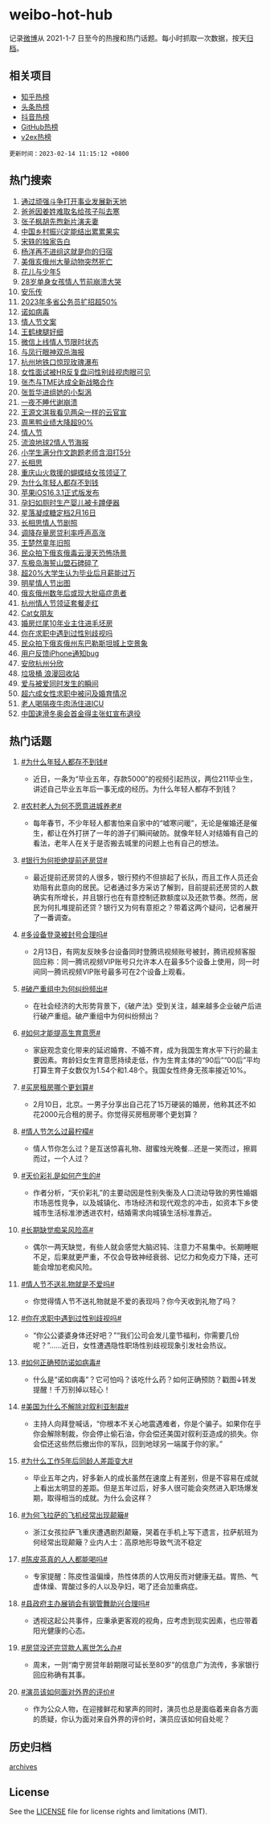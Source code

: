 # weibo-hot-hub

记录[微博](https://www.weibo.com)从 2021-1-7 日至今的热搜和热门话题。每小时抓取一次数据，按天[归档](archives)。

## 相关项目

- [知乎热榜](https://github.com/lonnyzhang423/zhihu-hot-hub)
- [头条热榜](https://github.com/lonnyzhang423/toutiao-hot-hub)
- [抖音热榜](https://github.com/lonnyzhang423/douyin-hot-hub)
- [GitHub热榜](https://github.com/lonnyzhang423/github-hot-hub)
- [v2ex热榜](https://github.com/lonnyzhang423/v2ex-hot-hub)


`更新时间：2023-02-14 11:15:12 +0800`

## 热门搜索

1. [通过顽强斗争打开事业发展新天地](https://m.weibo.cn/search?containerid=100103type%3D1%26t%3D10%26q%3D%23%E9%80%9A%E8%BF%87%E9%A1%BD%E5%BC%BA%E6%96%97%E4%BA%89%E6%89%93%E5%BC%80%E4%BA%8B%E4%B8%9A%E5%8F%91%E5%B1%95%E6%96%B0%E5%A4%A9%E5%9C%B0%23&stream_entry_id=51&isnewpage=1&extparam=seat%3D1%26pos%3D0%26filter_type%3Drealtimehot%26stream_entry_id%3D51%26dgr%3D0%26cate%3D10103%26c_type%3D51%26display_time%3D1676344511%26pre_seqid%3D167634451104301738746&luicode=10000011&lfid=106003type%253D25%2526t%253D3%2526disable_hot%253D1%2526filter_type%253Drealtimehot)
1. [爸爸因姜姓难取名给孩子叫去寒](https://m.weibo.cn/search?containerid=100103type%3D1%26t%3D10%26q%3D%23%E7%88%B8%E7%88%B8%E5%9B%A0%E5%A7%9C%E5%A7%93%E9%9A%BE%E5%8F%96%E5%90%8D%E7%BB%99%E5%AD%A9%E5%AD%90%E5%8F%AB%E5%8E%BB%E5%AF%92%23&stream_entry_id=31&isnewpage=1&extparam=seat%3D1%26dgr%3D0%26realpos%3D1%26band_rank%3D1%26stream_entry_id%3D31%26q%3D%2523%25E7%2588%25B8%25E7%2588%25B8%25E5%259B%25A0%25E5%25A7%259C%25E5%25A7%2593%25E9%259A%25BE%25E5%258F%2596%25E5%2590%258D%25E7%25BB%2599%25E5%25AD%25A9%25E5%25AD%2590%25E5%258F%25AB%25E5%258E%25BB%25E5%25AF%2592%2523%26c_type%3D31%26pos%3D0%26filter_type%3Drealtimehot%26cate%3D5001%26flag%3D1%26lcate%3D5001%26display_time%3D1676344511%26pre_seqid%3D167634451104301738746&luicode=10000011&lfid=106003type%253D25%2526t%253D3%2526disable_hot%253D1%2526filter_type%253Drealtimehot)
1. [张子枫胡先煦新片演夫妻](https://m.weibo.cn/search?containerid=100103type%3D1%26t%3D10%26q%3D%23%E5%BC%A0%E5%AD%90%E6%9E%AB%E8%83%A1%E5%85%88%E7%85%A6%E6%96%B0%E7%89%87%E6%BC%94%E5%A4%AB%E5%A6%BB%23&stream_entry_id=31&isnewpage=1&extparam=seat%3D1%26dgr%3D0%26realpos%3D2%26band_rank%3D2%26stream_entry_id%3D31%26q%3D%2523%25E5%25BC%25A0%25E5%25AD%2590%25E6%259E%25AB%25E8%2583%25A1%25E5%2585%2588%25E7%2585%25A6%25E6%2596%25B0%25E7%2589%2587%25E6%25BC%2594%25E5%25A4%25AB%25E5%25A6%25BB%2523%26c_type%3D31%26pos%3D1%26filter_type%3Drealtimehot%26cate%3D5001%26flag%3D1%26lcate%3D5001%26display_time%3D1676344511%26pre_seqid%3D167634451104301738746&luicode=10000011&lfid=106003type%253D25%2526t%253D3%2526disable_hot%253D1%2526filter_type%253Drealtimehot)
1. [中国乡村振兴定能结出累累果实](https://m.weibo.cn/search?containerid=100103type%3D1%26t%3D10%26q%3D%23%E4%B8%AD%E5%9B%BD%E4%B9%A1%E6%9D%91%E6%8C%AF%E5%85%B4%E5%AE%9A%E8%83%BD%E7%BB%93%E5%87%BA%E7%B4%AF%E7%B4%AF%E6%9E%9C%E5%AE%9E%23&stream_entry_id=31&isnewpage=1&extparam=seat%3D1%26dgr%3D0%26realpos%3D3%26band_rank%3D3%26stream_entry_id%3D31%26q%3D%2523%25E4%25B8%25AD%25E5%259B%25BD%25E4%25B9%25A1%25E6%259D%2591%25E6%258C%25AF%25E5%2585%25B4%25E5%25AE%259A%25E8%2583%25BD%25E7%25BB%2593%25E5%2587%25BA%25E7%25B4%25AF%25E7%25B4%25AF%25E6%259E%259C%25E5%25AE%259E%2523%26c_type%3D31%26pos%3D2%26filter_type%3Drealtimehot%26cate%3D5001%26flag%3D1%26lcate%3D5001%26display_time%3D1676344511%26pre_seqid%3D167634451104301738746&luicode=10000011&lfid=106003type%253D25%2526t%253D3%2526disable_hot%253D1%2526filter_type%253Drealtimehot)
1. [宋轶的独家告白](https://m.weibo.cn/search?containerid=100103type%3D1%26t%3D10%26q%3D%23%E5%AE%8B%E8%BD%B6%E7%9A%84%E7%8B%AC%E5%AE%B6%E5%91%8A%E7%99%BD%23&stream_entry_id=31&isnewpage=1&extparam=seat%3D1%26dgr%3D0%26band_rank%3D4%26stream_entry_id%3D31%26adid%3D180077%26q%3D%2523%25E5%25AE%258B%25E8%25BD%25B6%25E7%259A%2584%25E7%258B%25AC%25E5%25AE%25B6%25E5%2591%258A%25E7%2599%25BD%2523%26c_type%3D31%26pos%3D3%26filter_type%3Drealtimehot%26cate%3D5001%26topic_ad%3D1%26lcate%3D5001%26display_time%3D1676344511%26pre_seqid%3D167634451104301738746&luicode=10000011&lfid=106003type%253D25%2526t%253D3%2526disable_hot%253D1%2526filter_type%253Drealtimehot)
1. [杨洋再不进组这就是你的归宿](https://m.weibo.cn/search?containerid=100103type%3D1%26t%3D10%26q%3D%23%E6%9D%A8%E6%B4%8B%E5%86%8D%E4%B8%8D%E8%BF%9B%E7%BB%84%E8%BF%99%E5%B0%B1%E6%98%AF%E4%BD%A0%E7%9A%84%E5%BD%92%E5%AE%BF%23&stream_entry_id=31&isnewpage=1&extparam=seat%3D1%26dgr%3D0%26realpos%3D4%26band_rank%3D4%26stream_entry_id%3D31%26q%3D%2523%25E6%259D%25A8%25E6%25B4%258B%25E5%2586%258D%25E4%25B8%258D%25E8%25BF%259B%25E7%25BB%2584%25E8%25BF%2599%25E5%25B0%25B1%25E6%2598%25AF%25E4%25BD%25A0%25E7%259A%2584%25E5%25BD%2592%25E5%25AE%25BF%2523%26c_type%3D31%26pos%3D4%26filter_type%3Drealtimehot%26cate%3D5001%26flag%3D1%26lcate%3D5001%26display_time%3D1676344511%26pre_seqid%3D167634451104301738746&luicode=10000011&lfid=106003type%253D25%2526t%253D3%2526disable_hot%253D1%2526filter_type%253Drealtimehot)
1. [美俄亥俄州大量动物突然死亡](https://m.weibo.cn/search?containerid=100103type%3D1%26t%3D10%26q%3D%23%E7%BE%8E%E4%BF%84%E4%BA%A5%E4%BF%84%E5%B7%9E%E5%A4%A7%E9%87%8F%E5%8A%A8%E7%89%A9%E7%AA%81%E7%84%B6%E6%AD%BB%E4%BA%A1%23&stream_entry_id=31&isnewpage=1&extparam=seat%3D1%26dgr%3D0%26realpos%3D5%26band_rank%3D5%26stream_entry_id%3D31%26q%3D%2523%25E7%25BE%258E%25E4%25BF%2584%25E4%25BA%25A5%25E4%25BF%2584%25E5%25B7%259E%25E5%25A4%25A7%25E9%2587%258F%25E5%258A%25A8%25E7%2589%25A9%25E7%25AA%2581%25E7%2584%25B6%25E6%25AD%25BB%25E4%25BA%25A1%2523%26c_type%3D31%26pos%3D5%26filter_type%3Drealtimehot%26cate%3D5001%26flag%3D0%26lcate%3D5001%26display_time%3D1676344511%26pre_seqid%3D167634451104301738746&luicode=10000011&lfid=106003type%253D25%2526t%253D3%2526disable_hot%253D1%2526filter_type%253Drealtimehot)
1. [花儿与少年5](https://m.weibo.cn/search?containerid=100103type%3D1%26t%3D10%26q%3D%E8%8A%B1%E5%84%BF%E4%B8%8E%E5%B0%91%E5%B9%B45&stream_entry_id=31&isnewpage=1&extparam=seat%3D1%26dgr%3D0%26realpos%3D6%26band_rank%3D6%26stream_entry_id%3D31%26q%3D%25E8%258A%25B1%25E5%2584%25BF%25E4%25B8%258E%25E5%25B0%2591%25E5%25B9%25B45%26c_type%3D31%26pos%3D6%26filter_type%3Drealtimehot%26cate%3D5001%26flag%3D1%26lcate%3D5001%26display_time%3D1676344511%26pre_seqid%3D167634451104301738746&luicode=10000011&lfid=106003type%253D25%2526t%253D3%2526disable_hot%253D1%2526filter_type%253Drealtimehot)
1. [28岁单身女孩情人节前崩溃大哭](https://m.weibo.cn/search?containerid=100103type%3D1%26t%3D10%26q%3D%2328%E5%B2%81%E5%8D%95%E8%BA%AB%E5%A5%B3%E5%AD%A9%E6%83%85%E4%BA%BA%E8%8A%82%E5%89%8D%E5%B4%A9%E6%BA%83%E5%A4%A7%E5%93%AD%23&stream_entry_id=31&isnewpage=1&extparam=seat%3D1%26dgr%3D0%26realpos%3D7%26band_rank%3D7%26stream_entry_id%3D31%26q%3D%252328%25E5%25B2%2581%25E5%258D%2595%25E8%25BA%25AB%25E5%25A5%25B3%25E5%25AD%25A9%25E6%2583%2585%25E4%25BA%25BA%25E8%258A%2582%25E5%2589%258D%25E5%25B4%25A9%25E6%25BA%2583%25E5%25A4%25A7%25E5%2593%25AD%2523%26c_type%3D31%26pos%3D7%26filter_type%3Drealtimehot%26cate%3D5001%26flag%3D1%26lcate%3D5001%26display_time%3D1676344511%26pre_seqid%3D167634451104301738746&luicode=10000011&lfid=106003type%253D25%2526t%253D3%2526disable_hot%253D1%2526filter_type%253Drealtimehot)
1. [安乐传](https://m.weibo.cn/search?containerid=100103type%3D1%26t%3D10%26q%3D%E5%AE%89%E4%B9%90%E4%BC%A0&stream_entry_id=31&isnewpage=1&extparam=seat%3D1%26dgr%3D0%26realpos%3D8%26band_rank%3D8%26stream_entry_id%3D31%26q%3D%25E5%25AE%2589%25E4%25B9%2590%25E4%25BC%25A0%26c_type%3D31%26pos%3D8%26filter_type%3Drealtimehot%26cate%3D5001%26flag%3D1%26lcate%3D5001%26display_time%3D1676344511%26pre_seqid%3D167634451104301738746&luicode=10000011&lfid=106003type%253D25%2526t%253D3%2526disable_hot%253D1%2526filter_type%253Drealtimehot)
1. [2023年多省公务员扩招超50%](https://m.weibo.cn/search?containerid=100103type%3D1%26t%3D10%26q%3D%232023%E5%B9%B4%E5%A4%9A%E7%9C%81%E5%85%AC%E5%8A%A1%E5%91%98%E6%89%A9%E6%8B%9B%E8%B6%8550%25%23&stream_entry_id=31&isnewpage=1&extparam=seat%3D1%26dgr%3D0%26realpos%3D9%26band_rank%3D9%26stream_entry_id%3D31%26q%3D%25232023%25E5%25B9%25B4%25E5%25A4%259A%25E7%259C%2581%25E5%2585%25AC%25E5%258A%25A1%25E5%2591%2598%25E6%2589%25A9%25E6%258B%259B%25E8%25B6%258550%2525%2523%26c_type%3D31%26pos%3D9%26filter_type%3Drealtimehot%26cate%3D5001%26flag%3D1%26lcate%3D5001%26display_time%3D1676344511%26pre_seqid%3D167634451104301738746&luicode=10000011&lfid=106003type%253D25%2526t%253D3%2526disable_hot%253D1%2526filter_type%253Drealtimehot)
1. [诺如病毒](https://m.weibo.cn/search?containerid=100103type%3D1%26t%3D10%26q%3D%E8%AF%BA%E5%A6%82%E7%97%85%E6%AF%92&stream_entry_id=31&isnewpage=1&extparam=seat%3D1%26dgr%3D0%26realpos%3D10%26band_rank%3D10%26stream_entry_id%3D31%26q%3D%25E8%25AF%25BA%25E5%25A6%2582%25E7%2597%2585%25E6%25AF%2592%26c_type%3D31%26pos%3D10%26filter_type%3Drealtimehot%26cate%3D5001%26flag%3D0%26lcate%3D5001%26display_time%3D1676344511%26pre_seqid%3D167634451104301738746&luicode=10000011&lfid=106003type%253D25%2526t%253D3%2526disable_hot%253D1%2526filter_type%253Drealtimehot)
1. [情人节文案](https://m.weibo.cn/search?containerid=100103type%3D1%26t%3D10%26q%3D%23%E6%83%85%E4%BA%BA%E8%8A%82%E6%96%87%E6%A1%88%23&stream_entry_id=31&isnewpage=1&extparam=seat%3D1%26dgr%3D0%26realpos%3D11%26band_rank%3D11%26stream_entry_id%3D31%26q%3D%2523%25E6%2583%2585%25E4%25BA%25BA%25E8%258A%2582%25E6%2596%2587%25E6%25A1%2588%2523%26c_type%3D31%26pos%3D11%26filter_type%3Drealtimehot%26cate%3D5001%26flag%3D0%26lcate%3D5001%26display_time%3D1676344511%26pre_seqid%3D167634451104301738746&luicode=10000011&lfid=106003type%253D25%2526t%253D3%2526disable_hot%253D1%2526filter_type%253Drealtimehot)
1. [王鹤棣腿好细](https://m.weibo.cn/search?containerid=100103type%3D1%26t%3D10%26q%3D%23%E7%8E%8B%E9%B9%A4%E6%A3%A3%E8%85%BF%E5%A5%BD%E7%BB%86%23&stream_entry_id=31&isnewpage=1&extparam=seat%3D1%26dgr%3D0%26realpos%3D12%26band_rank%3D12%26stream_entry_id%3D31%26q%3D%2523%25E7%258E%258B%25E9%25B9%25A4%25E6%25A3%25A3%25E8%2585%25BF%25E5%25A5%25BD%25E7%25BB%2586%2523%26c_type%3D31%26pos%3D12%26filter_type%3Drealtimehot%26cate%3D5001%26flag%3D1%26lcate%3D5001%26display_time%3D1676344511%26pre_seqid%3D167634451104301738746&luicode=10000011&lfid=106003type%253D25%2526t%253D3%2526disable_hot%253D1%2526filter_type%253Drealtimehot)
1. [微信上线情人节限时状态](https://m.weibo.cn/search?containerid=100103type%3D1%26t%3D10%26q%3D%23%E5%BE%AE%E4%BF%A1%E4%B8%8A%E7%BA%BF%E6%83%85%E4%BA%BA%E8%8A%82%E9%99%90%E6%97%B6%E7%8A%B6%E6%80%81%23&stream_entry_id=31&isnewpage=1&extparam=seat%3D1%26dgr%3D0%26realpos%3D13%26band_rank%3D13%26stream_entry_id%3D31%26q%3D%2523%25E5%25BE%25AE%25E4%25BF%25A1%25E4%25B8%258A%25E7%25BA%25BF%25E6%2583%2585%25E4%25BA%25BA%25E8%258A%2582%25E9%2599%2590%25E6%2597%25B6%25E7%258A%25B6%25E6%2580%2581%2523%26c_type%3D31%26pos%3D13%26filter_type%3Drealtimehot%26cate%3D5001%26flag%3D1%26lcate%3D5001%26display_time%3D1676344511%26pre_seqid%3D167634451104301738746&luicode=10000011&lfid=106003type%253D25%2526t%253D3%2526disable_hot%253D1%2526filter_type%253Drealtimehot)
1. [与凤行眼神双杀海报](https://m.weibo.cn/search?containerid=100103type%3D1%26t%3D10%26q%3D%23%E4%B8%8E%E5%87%A4%E8%A1%8C%E7%9C%BC%E7%A5%9E%E5%8F%8C%E6%9D%80%E6%B5%B7%E6%8A%A5%23&stream_entry_id=31&isnewpage=1&extparam=seat%3D1%26dgr%3D0%26realpos%3D14%26band_rank%3D14%26stream_entry_id%3D31%26q%3D%2523%25E4%25B8%258E%25E5%2587%25A4%25E8%25A1%258C%25E7%259C%25BC%25E7%25A5%259E%25E5%258F%258C%25E6%259D%2580%25E6%25B5%25B7%25E6%258A%25A5%2523%26c_type%3D31%26pos%3D14%26filter_type%3Drealtimehot%26cate%3D5001%26flag%3D1%26lcate%3D5001%26display_time%3D1676344511%26pre_seqid%3D167634451104301738746&luicode=10000011&lfid=106003type%253D25%2526t%253D3%2526disable_hot%253D1%2526filter_type%253Drealtimehot)
1. [杭州地铁口惊现玫瑰瀑布](https://m.weibo.cn/search?containerid=100103type%3D1%26t%3D10%26q%3D%23%E6%9D%AD%E5%B7%9E%E5%9C%B0%E9%93%81%E5%8F%A3%E6%83%8A%E7%8E%B0%E7%8E%AB%E7%91%B0%E7%80%91%E5%B8%83%23&stream_entry_id=31&isnewpage=1&extparam=seat%3D1%26dgr%3D0%26realpos%3D15%26band_rank%3D15%26stream_entry_id%3D31%26q%3D%2523%25E6%259D%25AD%25E5%25B7%259E%25E5%259C%25B0%25E9%2593%2581%25E5%258F%25A3%25E6%2583%258A%25E7%258E%25B0%25E7%258E%25AB%25E7%2591%25B0%25E7%2580%2591%25E5%25B8%2583%2523%26c_type%3D31%26pos%3D15%26filter_type%3Drealtimehot%26cate%3D5001%26flag%3D1%26lcate%3D5001%26display_time%3D1676344511%26pre_seqid%3D167634451104301738746&luicode=10000011&lfid=106003type%253D25%2526t%253D3%2526disable_hot%253D1%2526filter_type%253Drealtimehot)
1. [女性面试被HR反复盘问性别歧视肉眼可见](https://m.weibo.cn/search?containerid=100103type%3D1%26t%3D10%26q%3D%23%E5%A5%B3%E6%80%A7%E9%9D%A2%E8%AF%95%E8%A2%ABHR%E5%8F%8D%E5%A4%8D%E7%9B%98%E9%97%AE%E6%80%A7%E5%88%AB%E6%AD%A7%E8%A7%86%E8%82%89%E7%9C%BC%E5%8F%AF%E8%A7%81%23&stream_entry_id=31&isnewpage=1&extparam=seat%3D1%26dgr%3D0%26realpos%3D16%26band_rank%3D16%26stream_entry_id%3D31%26q%3D%2523%25E5%25A5%25B3%25E6%2580%25A7%25E9%259D%25A2%25E8%25AF%2595%25E8%25A2%25ABHR%25E5%258F%258D%25E5%25A4%258D%25E7%259B%2598%25E9%2597%25AE%25E6%2580%25A7%25E5%2588%25AB%25E6%25AD%25A7%25E8%25A7%2586%25E8%2582%2589%25E7%259C%25BC%25E5%258F%25AF%25E8%25A7%2581%2523%26c_type%3D31%26pos%3D16%26filter_type%3Drealtimehot%26cate%3D5001%26flag%3D0%26lcate%3D5001%26display_time%3D1676344511%26pre_seqid%3D167634451104301738746&luicode=10000011&lfid=106003type%253D25%2526t%253D3%2526disable_hot%253D1%2526filter_type%253Drealtimehot)
1. [张杰与TME达成全新战略合作](https://m.weibo.cn/search?containerid=100103type%3D1%26t%3D10%26q%3D%E5%BC%A0%E6%9D%B0%E4%B8%8ETME%E8%BE%BE%E6%88%90%E5%85%A8%E6%96%B0%E6%88%98%E7%95%A5%E5%90%88%E4%BD%9C&stream_entry_id=31&isnewpage=1&extparam=seat%3D1%26dgr%3D0%26realpos%3D17%26band_rank%3D17%26stream_entry_id%3D31%26q%3D%25E5%25BC%25A0%25E6%259D%25B0%25E4%25B8%258ETME%25E8%25BE%25BE%25E6%2588%2590%25E5%2585%25A8%25E6%2596%25B0%25E6%2588%2598%25E7%2595%25A5%25E5%2590%2588%25E4%25BD%259C%26c_type%3D31%26pos%3D17%26filter_type%3Drealtimehot%26cate%3D5001%26flag%3D1%26lcate%3D5001%26display_time%3D1676344511%26pre_seqid%3D167634451104301738746&luicode=10000011&lfid=106003type%253D25%2526t%253D3%2526disable_hot%253D1%2526filter_type%253Drealtimehot)
1. [张哲华进组她的小梨涡](https://m.weibo.cn/search?containerid=100103type%3D1%26t%3D10%26q%3D%23%E5%BC%A0%E5%93%B2%E5%8D%8E%E8%BF%9B%E7%BB%84%E5%A5%B9%E7%9A%84%E5%B0%8F%E6%A2%A8%E6%B6%A1%23&stream_entry_id=31&isnewpage=1&extparam=seat%3D1%26dgr%3D0%26realpos%3D18%26band_rank%3D18%26stream_entry_id%3D31%26q%3D%2523%25E5%25BC%25A0%25E5%2593%25B2%25E5%258D%258E%25E8%25BF%259B%25E7%25BB%2584%25E5%25A5%25B9%25E7%259A%2584%25E5%25B0%258F%25E6%25A2%25A8%25E6%25B6%25A1%2523%26c_type%3D31%26pos%3D18%26filter_type%3Drealtimehot%26cate%3D5001%26flag%3D1%26lcate%3D5001%26display_time%3D1676344511%26pre_seqid%3D167634451104301738746&luicode=10000011&lfid=106003type%253D25%2526t%253D3%2526disable_hot%253D1%2526filter_type%253Drealtimehot)
1. [一夜不睡代谢崩溃](https://m.weibo.cn/search?containerid=100103type%3D1%26t%3D10%26q%3D%23%E4%B8%80%E5%A4%9C%E4%B8%8D%E7%9D%A1%E4%BB%A3%E8%B0%A2%E5%B4%A9%E6%BA%83%23&stream_entry_id=31&isnewpage=1&extparam=seat%3D1%26dgr%3D0%26realpos%3D19%26band_rank%3D19%26stream_entry_id%3D31%26q%3D%2523%25E4%25B8%2580%25E5%25A4%259C%25E4%25B8%258D%25E7%259D%25A1%25E4%25BB%25A3%25E8%25B0%25A2%25E5%25B4%25A9%25E6%25BA%2583%2523%26c_type%3D31%26pos%3D19%26filter_type%3Drealtimehot%26cate%3D5001%26flag%3D1%26lcate%3D5001%26display_time%3D1676344511%26pre_seqid%3D167634451104301738746&luicode=10000011&lfid=106003type%253D25%2526t%253D3%2526disable_hot%253D1%2526filter_type%253Drealtimehot)
1. [王源文淇我看见两朵一样的云官宣](https://m.weibo.cn/search?containerid=100103type%3D1%26t%3D10%26q%3D%23%E7%8E%8B%E6%BA%90%E6%96%87%E6%B7%87%E6%88%91%E7%9C%8B%E8%A7%81%E4%B8%A4%E6%9C%B5%E4%B8%80%E6%A0%B7%E7%9A%84%E4%BA%91%E5%AE%98%E5%AE%A3%23&stream_entry_id=31&isnewpage=1&extparam=seat%3D1%26dgr%3D0%26realpos%3D20%26band_rank%3D20%26stream_entry_id%3D31%26q%3D%2523%25E7%258E%258B%25E6%25BA%2590%25E6%2596%2587%25E6%25B7%2587%25E6%2588%2591%25E7%259C%258B%25E8%25A7%2581%25E4%25B8%25A4%25E6%259C%25B5%25E4%25B8%2580%25E6%25A0%25B7%25E7%259A%2584%25E4%25BA%2591%25E5%25AE%2598%25E5%25AE%25A3%2523%26c_type%3D31%26pos%3D20%26filter_type%3Drealtimehot%26cate%3D5001%26flag%3D1%26lcate%3D5001%26display_time%3D1676344511%26pre_seqid%3D167634451104301738746&luicode=10000011&lfid=106003type%253D25%2526t%253D3%2526disable_hot%253D1%2526filter_type%253Drealtimehot)
1. [周黑鸭业绩大降超90%](https://m.weibo.cn/search?containerid=100103type%3D1%26t%3D10%26q%3D%23%E5%91%A8%E9%BB%91%E9%B8%AD%E4%B8%9A%E7%BB%A9%E5%A4%A7%E9%99%8D%E8%B6%8590%25%23&stream_entry_id=31&isnewpage=1&extparam=seat%3D1%26dgr%3D0%26realpos%3D21%26band_rank%3D21%26stream_entry_id%3D31%26q%3D%2523%25E5%2591%25A8%25E9%25BB%2591%25E9%25B8%25AD%25E4%25B8%259A%25E7%25BB%25A9%25E5%25A4%25A7%25E9%2599%258D%25E8%25B6%258590%2525%2523%26c_type%3D31%26pos%3D21%26filter_type%3Drealtimehot%26cate%3D5001%26flag%3D1%26lcate%3D5001%26display_time%3D1676344511%26pre_seqid%3D167634451104301738746&luicode=10000011&lfid=106003type%253D25%2526t%253D3%2526disable_hot%253D1%2526filter_type%253Drealtimehot)
1. [情人节](https://m.weibo.cn/search?containerid=100103type%3D1%26t%3D10%26q%3D%23%E6%83%85%E4%BA%BA%E8%8A%82%23&stream_entry_id=31&isnewpage=1&extparam=seat%3D1%26dgr%3D0%26realpos%3D22%26band_rank%3D22%26stream_entry_id%3D31%26q%3D%2523%25E6%2583%2585%25E4%25BA%25BA%25E8%258A%2582%2523%26c_type%3D31%26pos%3D22%26filter_type%3Drealtimehot%26cate%3D5001%26flag%3D0%26lcate%3D5001%26display_time%3D1676344511%26pre_seqid%3D167634451104301738746&luicode=10000011&lfid=106003type%253D25%2526t%253D3%2526disable_hot%253D1%2526filter_type%253Drealtimehot)
1. [流浪地球2情人节海报](https://m.weibo.cn/search?containerid=100103type%3D1%26t%3D10%26q%3D%23%E6%B5%81%E6%B5%AA%E5%9C%B0%E7%90%832%E6%83%85%E4%BA%BA%E8%8A%82%E6%B5%B7%E6%8A%A5%23&stream_entry_id=31&isnewpage=1&extparam=seat%3D1%26dgr%3D0%26realpos%3D23%26band_rank%3D23%26stream_entry_id%3D31%26q%3D%2523%25E6%25B5%2581%25E6%25B5%25AA%25E5%259C%25B0%25E7%2590%25832%25E6%2583%2585%25E4%25BA%25BA%25E8%258A%2582%25E6%25B5%25B7%25E6%258A%25A5%2523%26c_type%3D31%26pos%3D23%26filter_type%3Drealtimehot%26cate%3D5001%26flag%3D1%26lcate%3D5001%26display_time%3D1676344511%26pre_seqid%3D167634451104301738746&luicode=10000011&lfid=106003type%253D25%2526t%253D3%2526disable_hot%253D1%2526filter_type%253Drealtimehot)
1. [小学生满分作文跑题老师含泪打5分](https://m.weibo.cn/search?containerid=100103type%3D1%26t%3D10%26q%3D%23%E5%B0%8F%E5%AD%A6%E7%94%9F%E6%BB%A1%E5%88%86%E4%BD%9C%E6%96%87%E8%B7%91%E9%A2%98%E8%80%81%E5%B8%88%E5%90%AB%E6%B3%AA%E6%89%935%E5%88%86%23&stream_entry_id=31&isnewpage=1&extparam=seat%3D1%26dgr%3D0%26realpos%3D24%26band_rank%3D24%26stream_entry_id%3D31%26q%3D%2523%25E5%25B0%258F%25E5%25AD%25A6%25E7%2594%259F%25E6%25BB%25A1%25E5%2588%2586%25E4%25BD%259C%25E6%2596%2587%25E8%25B7%2591%25E9%25A2%2598%25E8%2580%2581%25E5%25B8%2588%25E5%2590%25AB%25E6%25B3%25AA%25E6%2589%25935%25E5%2588%2586%2523%26c_type%3D31%26pos%3D24%26filter_type%3Drealtimehot%26cate%3D5001%26flag%3D0%26lcate%3D5001%26display_time%3D1676344511%26pre_seqid%3D167634451104301738746&luicode=10000011&lfid=106003type%253D25%2526t%253D3%2526disable_hot%253D1%2526filter_type%253Drealtimehot)
1. [长相思](https://m.weibo.cn/search?containerid=100103type%3D1%26t%3D10%26q%3D%E9%95%BF%E7%9B%B8%E6%80%9D&stream_entry_id=31&isnewpage=1&extparam=seat%3D1%26dgr%3D0%26realpos%3D25%26band_rank%3D25%26stream_entry_id%3D31%26q%3D%25E9%2595%25BF%25E7%259B%25B8%25E6%2580%259D%26c_type%3D31%26pos%3D25%26filter_type%3Drealtimehot%26cate%3D5001%26flag%3D1%26lcate%3D5001%26display_time%3D1676344511%26pre_seqid%3D167634451104301738746&luicode=10000011&lfid=106003type%253D25%2526t%253D3%2526disable_hot%253D1%2526filter_type%253Drealtimehot)
1. [重庆山火救援的蝴蝶结女孩领证了](https://m.weibo.cn/search?containerid=100103type%3D1%26t%3D10%26q%3D%23%E9%87%8D%E5%BA%86%E5%B1%B1%E7%81%AB%E6%95%91%E6%8F%B4%E7%9A%84%E8%9D%B4%E8%9D%B6%E7%BB%93%E5%A5%B3%E5%AD%A9%E9%A2%86%E8%AF%81%E4%BA%86%23&stream_entry_id=31&isnewpage=1&extparam=seat%3D1%26dgr%3D0%26realpos%3D26%26band_rank%3D26%26stream_entry_id%3D31%26q%3D%2523%25E9%2587%258D%25E5%25BA%2586%25E5%25B1%25B1%25E7%2581%25AB%25E6%2595%2591%25E6%258F%25B4%25E7%259A%2584%25E8%259D%25B4%25E8%259D%25B6%25E7%25BB%2593%25E5%25A5%25B3%25E5%25AD%25A9%25E9%25A2%2586%25E8%25AF%2581%25E4%25BA%2586%2523%26c_type%3D31%26pos%3D26%26filter_type%3Drealtimehot%26cate%3D5001%26flag%3D1%26lcate%3D5001%26display_time%3D1676344511%26pre_seqid%3D167634451104301738746&luicode=10000011&lfid=106003type%253D25%2526t%253D3%2526disable_hot%253D1%2526filter_type%253Drealtimehot)
1. [为什么年轻人都存不到钱](https://m.weibo.cn/search?containerid=100103type%3D1%26t%3D10%26q%3D%23%E4%B8%BA%E4%BB%80%E4%B9%88%E5%B9%B4%E8%BD%BB%E4%BA%BA%E9%83%BD%E5%AD%98%E4%B8%8D%E5%88%B0%E9%92%B1%23&stream_entry_id=31&isnewpage=1&extparam=seat%3D1%26dgr%3D0%26realpos%3D27%26band_rank%3D27%26stream_entry_id%3D31%26q%3D%2523%25E4%25B8%25BA%25E4%25BB%2580%25E4%25B9%2588%25E5%25B9%25B4%25E8%25BD%25BB%25E4%25BA%25BA%25E9%2583%25BD%25E5%25AD%2598%25E4%25B8%258D%25E5%2588%25B0%25E9%2592%25B1%2523%26c_type%3D31%26pos%3D27%26filter_type%3Drealtimehot%26cate%3D5001%26flag%3D0%26lcate%3D5001%26display_time%3D1676344511%26pre_seqid%3D167634451104301738746&luicode=10000011&lfid=106003type%253D25%2526t%253D3%2526disable_hot%253D1%2526filter_type%253Drealtimehot)
1. [苹果iOS16.3.1正式版发布](https://m.weibo.cn/search?containerid=100103type%3D1%26t%3D10%26q%3D%23%E8%8B%B9%E6%9E%9CiOS16.3.1%E6%AD%A3%E5%BC%8F%E7%89%88%E5%8F%91%E5%B8%83%23&stream_entry_id=31&isnewpage=1&extparam=seat%3D1%26dgr%3D0%26realpos%3D28%26band_rank%3D28%26stream_entry_id%3D31%26q%3D%2523%25E8%258B%25B9%25E6%259E%259CiOS16.3.1%25E6%25AD%25A3%25E5%25BC%258F%25E7%2589%2588%25E5%258F%2591%25E5%25B8%2583%2523%26c_type%3D31%26pos%3D28%26filter_type%3Drealtimehot%26cate%3D5001%26flag%3D0%26lcate%3D5001%26display_time%3D1676344511%26pre_seqid%3D167634451104301738746&luicode=10000011&lfid=106003type%253D25%2526t%253D3%2526disable_hot%253D1%2526filter_type%253Drealtimehot)
1. [孕妇如厕时生产婴儿被卡蹲便器](https://m.weibo.cn/search?containerid=100103type%3D1%26t%3D10%26q%3D%23%E5%AD%95%E5%A6%87%E5%A6%82%E5%8E%95%E6%97%B6%E7%94%9F%E4%BA%A7%E5%A9%B4%E5%84%BF%E8%A2%AB%E5%8D%A1%E8%B9%B2%E4%BE%BF%E5%99%A8%23&stream_entry_id=31&isnewpage=1&extparam=seat%3D1%26dgr%3D0%26realpos%3D29%26band_rank%3D29%26stream_entry_id%3D31%26q%3D%2523%25E5%25AD%2595%25E5%25A6%2587%25E5%25A6%2582%25E5%258E%2595%25E6%2597%25B6%25E7%2594%259F%25E4%25BA%25A7%25E5%25A9%25B4%25E5%2584%25BF%25E8%25A2%25AB%25E5%258D%25A1%25E8%25B9%25B2%25E4%25BE%25BF%25E5%2599%25A8%2523%26c_type%3D31%26pos%3D29%26filter_type%3Drealtimehot%26cate%3D5001%26flag%3D0%26lcate%3D5001%26display_time%3D1676344511%26pre_seqid%3D167634451104301738746&luicode=10000011&lfid=106003type%253D25%2526t%253D3%2526disable_hot%253D1%2526filter_type%253Drealtimehot)
1. [星落凝成糖定档2月16日](https://m.weibo.cn/search?containerid=100103type%3D1%26t%3D10%26q%3D%23%E6%98%9F%E8%90%BD%E5%87%9D%E6%88%90%E7%B3%96%E5%AE%9A%E6%A1%A32%E6%9C%8816%E6%97%A5%23&stream_entry_id=31&isnewpage=1&extparam=seat%3D1%26dgr%3D0%26realpos%3D30%26band_rank%3D30%26stream_entry_id%3D31%26q%3D%2523%25E6%2598%259F%25E8%2590%25BD%25E5%2587%259D%25E6%2588%2590%25E7%25B3%2596%25E5%25AE%259A%25E6%25A1%25A32%25E6%259C%258816%25E6%2597%25A5%2523%26c_type%3D31%26pos%3D30%26filter_type%3Drealtimehot%26cate%3D5001%26flag%3D1%26lcate%3D5001%26display_time%3D1676344511%26pre_seqid%3D167634451104301738746&luicode=10000011&lfid=106003type%253D25%2526t%253D3%2526disable_hot%253D1%2526filter_type%253Drealtimehot)
1. [长相思情人节剧照](https://m.weibo.cn/search?containerid=100103type%3D1%26t%3D10%26q%3D%23%E9%95%BF%E7%9B%B8%E6%80%9D%E6%83%85%E4%BA%BA%E8%8A%82%E5%89%A7%E7%85%A7%23&stream_entry_id=31&isnewpage=1&extparam=seat%3D1%26dgr%3D0%26realpos%3D31%26band_rank%3D31%26stream_entry_id%3D31%26q%3D%2523%25E9%2595%25BF%25E7%259B%25B8%25E6%2580%259D%25E6%2583%2585%25E4%25BA%25BA%25E8%258A%2582%25E5%2589%25A7%25E7%2585%25A7%2523%26c_type%3D31%26pos%3D31%26filter_type%3Drealtimehot%26cate%3D5001%26flag%3D1%26lcate%3D5001%26display_time%3D1676344511%26pre_seqid%3D167634451104301738746&luicode=10000011&lfid=106003type%253D25%2526t%253D3%2526disable_hot%253D1%2526filter_type%253Drealtimehot)
1. [调降存量房贷利率呼声高涨](https://m.weibo.cn/search?containerid=100103type%3D1%26t%3D10%26q%3D%23%E8%B0%83%E9%99%8D%E5%AD%98%E9%87%8F%E6%88%BF%E8%B4%B7%E5%88%A9%E7%8E%87%E5%91%BC%E5%A3%B0%E9%AB%98%E6%B6%A8%23&stream_entry_id=31&isnewpage=1&extparam=seat%3D1%26dgr%3D0%26realpos%3D32%26band_rank%3D32%26stream_entry_id%3D31%26q%3D%2523%25E8%25B0%2583%25E9%2599%258D%25E5%25AD%2598%25E9%2587%258F%25E6%2588%25BF%25E8%25B4%25B7%25E5%2588%25A9%25E7%258E%2587%25E5%2591%25BC%25E5%25A3%25B0%25E9%25AB%2598%25E6%25B6%25A8%2523%26c_type%3D31%26pos%3D32%26filter_type%3Drealtimehot%26cate%3D5001%26flag%3D0%26lcate%3D5001%26display_time%3D1676344511%26pre_seqid%3D167634451104301738746&luicode=10000011&lfid=106003type%253D25%2526t%253D3%2526disable_hot%253D1%2526filter_type%253Drealtimehot)
1. [王楚然童年旧照](https://m.weibo.cn/search?containerid=100103type%3D1%26t%3D10%26q%3D%23%E7%8E%8B%E6%A5%9A%E7%84%B6%E7%AB%A5%E5%B9%B4%E6%97%A7%E7%85%A7%23&stream_entry_id=31&isnewpage=1&extparam=seat%3D1%26dgr%3D0%26realpos%3D33%26band_rank%3D33%26stream_entry_id%3D31%26q%3D%2523%25E7%258E%258B%25E6%25A5%259A%25E7%2584%25B6%25E7%25AB%25A5%25E5%25B9%25B4%25E6%2597%25A7%25E7%2585%25A7%2523%26c_type%3D31%26pos%3D33%26filter_type%3Drealtimehot%26cate%3D5001%26flag%3D1%26lcate%3D5001%26display_time%3D1676344511%26pre_seqid%3D167634451104301738746&luicode=10000011&lfid=106003type%253D25%2526t%253D3%2526disable_hot%253D1%2526filter_type%253Drealtimehot)
1. [民众拍下俄亥俄毒云漫天恐怖场景](https://m.weibo.cn/search?containerid=100103type%3D1%26t%3D10%26q%3D%23%E6%B0%91%E4%BC%97%E6%8B%8D%E4%B8%8B%E4%BF%84%E4%BA%A5%E4%BF%84%E6%AF%92%E4%BA%91%E6%BC%AB%E5%A4%A9%E6%81%90%E6%80%96%E5%9C%BA%E6%99%AF%23&stream_entry_id=31&isnewpage=1&extparam=seat%3D1%26dgr%3D0%26realpos%3D34%26band_rank%3D34%26stream_entry_id%3D31%26q%3D%2523%25E6%25B0%2591%25E4%25BC%2597%25E6%258B%258D%25E4%25B8%258B%25E4%25BF%2584%25E4%25BA%25A5%25E4%25BF%2584%25E6%25AF%2592%25E4%25BA%2591%25E6%25BC%25AB%25E5%25A4%25A9%25E6%2581%2590%25E6%2580%2596%25E5%259C%25BA%25E6%2599%25AF%2523%26c_type%3D31%26pos%3D34%26filter_type%3Drealtimehot%26cate%3D5001%26flag%3D0%26lcate%3D5001%26display_time%3D1676344511%26pre_seqid%3D167634451104301738746&luicode=10000011&lfid=106003type%253D25%2526t%253D3%2526disable_hot%253D1%2526filter_type%253Drealtimehot)
1. [东极岛海誓山盟石碑碎了](https://m.weibo.cn/search?containerid=100103type%3D1%26t%3D10%26q%3D%23%E4%B8%9C%E6%9E%81%E5%B2%9B%E6%B5%B7%E8%AA%93%E5%B1%B1%E7%9B%9F%E7%9F%B3%E7%A2%91%E7%A2%8E%E4%BA%86%23&stream_entry_id=31&isnewpage=1&extparam=seat%3D1%26dgr%3D0%26realpos%3D35%26band_rank%3D35%26stream_entry_id%3D31%26q%3D%2523%25E4%25B8%259C%25E6%259E%2581%25E5%25B2%259B%25E6%25B5%25B7%25E8%25AA%2593%25E5%25B1%25B1%25E7%259B%259F%25E7%259F%25B3%25E7%25A2%2591%25E7%25A2%258E%25E4%25BA%2586%2523%26c_type%3D31%26pos%3D35%26filter_type%3Drealtimehot%26cate%3D5001%26flag%3D0%26lcate%3D5001%26display_time%3D1676344511%26pre_seqid%3D167634451104301738746&luicode=10000011&lfid=106003type%253D25%2526t%253D3%2526disable_hot%253D1%2526filter_type%253Drealtimehot)
1. [超20%大学生认为毕业后月薪能过万](https://m.weibo.cn/search?containerid=100103type%3D1%26t%3D10%26q%3D%23%E8%B6%8520%25%E5%A4%A7%E5%AD%A6%E7%94%9F%E8%AE%A4%E4%B8%BA%E6%AF%95%E4%B8%9A%E5%90%8E%E6%9C%88%E8%96%AA%E8%83%BD%E8%BF%87%E4%B8%87%23&stream_entry_id=31&isnewpage=1&extparam=seat%3D1%26dgr%3D0%26realpos%3D36%26band_rank%3D36%26stream_entry_id%3D31%26q%3D%2523%25E8%25B6%258520%2525%25E5%25A4%25A7%25E5%25AD%25A6%25E7%2594%259F%25E8%25AE%25A4%25E4%25B8%25BA%25E6%25AF%2595%25E4%25B8%259A%25E5%2590%258E%25E6%259C%2588%25E8%2596%25AA%25E8%2583%25BD%25E8%25BF%2587%25E4%25B8%2587%2523%26c_type%3D31%26pos%3D36%26filter_type%3Drealtimehot%26cate%3D5001%26flag%3D0%26lcate%3D5001%26display_time%3D1676344511%26pre_seqid%3D167634451104301738746&luicode=10000011&lfid=106003type%253D25%2526t%253D3%2526disable_hot%253D1%2526filter_type%253Drealtimehot)
1. [明星情人节出图](https://m.weibo.cn/search?containerid=100103type%3D1%26t%3D10%26q%3D%23%E6%98%8E%E6%98%9F%E6%83%85%E4%BA%BA%E8%8A%82%E5%87%BA%E5%9B%BE%23&stream_entry_id=31&isnewpage=1&extparam=seat%3D1%26dgr%3D0%26realpos%3D37%26band_rank%3D37%26stream_entry_id%3D31%26q%3D%2523%25E6%2598%258E%25E6%2598%259F%25E6%2583%2585%25E4%25BA%25BA%25E8%258A%2582%25E5%2587%25BA%25E5%259B%25BE%2523%26c_type%3D31%26pos%3D37%26filter_type%3Drealtimehot%26cate%3D5001%26flag%3D1%26lcate%3D5001%26display_time%3D1676344511%26pre_seqid%3D167634451104301738746&luicode=10000011&lfid=106003type%253D25%2526t%253D3%2526disable_hot%253D1%2526filter_type%253Drealtimehot)
1. [俄亥俄州数年后或现大批癌症患者](https://m.weibo.cn/search?containerid=100103type%3D1%26t%3D10%26q%3D%23%E4%BF%84%E4%BA%A5%E4%BF%84%E5%B7%9E%E6%95%B0%E5%B9%B4%E5%90%8E%E6%88%96%E7%8E%B0%E5%A4%A7%E6%89%B9%E7%99%8C%E7%97%87%E6%82%A3%E8%80%85%23&stream_entry_id=31&isnewpage=1&extparam=seat%3D1%26dgr%3D0%26realpos%3D38%26band_rank%3D38%26stream_entry_id%3D31%26q%3D%2523%25E4%25BF%2584%25E4%25BA%25A5%25E4%25BF%2584%25E5%25B7%259E%25E6%2595%25B0%25E5%25B9%25B4%25E5%2590%258E%25E6%2588%2596%25E7%258E%25B0%25E5%25A4%25A7%25E6%2589%25B9%25E7%2599%258C%25E7%2597%2587%25E6%2582%25A3%25E8%2580%2585%2523%26c_type%3D31%26pos%3D38%26filter_type%3Drealtimehot%26cate%3D5001%26flag%3D1%26lcate%3D5001%26display_time%3D1676344511%26pre_seqid%3D167634451104301738746&luicode=10000011&lfid=106003type%253D25%2526t%253D3%2526disable_hot%253D1%2526filter_type%253Drealtimehot)
1. [杭州情人节领证套餐走红](https://m.weibo.cn/search?containerid=100103type%3D1%26t%3D10%26q%3D%23%E6%9D%AD%E5%B7%9E%E6%83%85%E4%BA%BA%E8%8A%82%E9%A2%86%E8%AF%81%E5%A5%97%E9%A4%90%E8%B5%B0%E7%BA%A2%23&stream_entry_id=31&isnewpage=1&extparam=seat%3D1%26dgr%3D0%26realpos%3D39%26band_rank%3D39%26stream_entry_id%3D31%26q%3D%2523%25E6%259D%25AD%25E5%25B7%259E%25E6%2583%2585%25E4%25BA%25BA%25E8%258A%2582%25E9%25A2%2586%25E8%25AF%2581%25E5%25A5%2597%25E9%25A4%2590%25E8%25B5%25B0%25E7%25BA%25A2%2523%26c_type%3D31%26pos%3D39%26filter_type%3Drealtimehot%26cate%3D5001%26flag%3D0%26lcate%3D5001%26display_time%3D1676344511%26pre_seqid%3D167634451104301738746&luicode=10000011&lfid=106003type%253D25%2526t%253D3%2526disable_hot%253D1%2526filter_type%253Drealtimehot)
1. [Cat女朋友](https://m.weibo.cn/search?containerid=100103type%3D1%26t%3D10%26q%3DCat%E5%A5%B3%E6%9C%8B%E5%8F%8B&stream_entry_id=31&isnewpage=1&extparam=seat%3D1%26dgr%3D0%26realpos%3D40%26band_rank%3D40%26stream_entry_id%3D31%26q%3DCat%25E5%25A5%25B3%25E6%259C%258B%25E5%258F%258B%26c_type%3D31%26pos%3D40%26filter_type%3Drealtimehot%26cate%3D5001%26flag%3D0%26lcate%3D5001%26display_time%3D1676344511%26pre_seqid%3D167634451104301738746&luicode=10000011&lfid=106003type%253D25%2526t%253D3%2526disable_hot%253D1%2526filter_type%253Drealtimehot)
1. [婚房烂尾10年业主住进毛坯房](https://m.weibo.cn/search?containerid=100103type%3D1%26t%3D10%26q%3D%23%E5%A9%9A%E6%88%BF%E7%83%82%E5%B0%BE10%E5%B9%B4%E4%B8%9A%E4%B8%BB%E4%BD%8F%E8%BF%9B%E6%AF%9B%E5%9D%AF%E6%88%BF%23&stream_entry_id=31&isnewpage=1&extparam=seat%3D1%26dgr%3D0%26realpos%3D41%26band_rank%3D41%26stream_entry_id%3D31%26q%3D%2523%25E5%25A9%259A%25E6%2588%25BF%25E7%2583%2582%25E5%25B0%25BE10%25E5%25B9%25B4%25E4%25B8%259A%25E4%25B8%25BB%25E4%25BD%258F%25E8%25BF%259B%25E6%25AF%259B%25E5%259D%25AF%25E6%2588%25BF%2523%26c_type%3D31%26pos%3D41%26filter_type%3Drealtimehot%26cate%3D5001%26flag%3D0%26lcate%3D5001%26display_time%3D1676344511%26pre_seqid%3D167634451104301738746&luicode=10000011&lfid=106003type%253D25%2526t%253D3%2526disable_hot%253D1%2526filter_type%253Drealtimehot)
1. [你在求职中遇到过性别歧视吗](https://m.weibo.cn/search?containerid=100103type%3D1%26t%3D10%26q%3D%23%E4%BD%A0%E5%9C%A8%E6%B1%82%E8%81%8C%E4%B8%AD%E9%81%87%E5%88%B0%E8%BF%87%E6%80%A7%E5%88%AB%E6%AD%A7%E8%A7%86%E5%90%97%23&stream_entry_id=31&isnewpage=1&extparam=seat%3D1%26dgr%3D0%26realpos%3D42%26band_rank%3D42%26stream_entry_id%3D31%26q%3D%2523%25E4%25BD%25A0%25E5%259C%25A8%25E6%25B1%2582%25E8%2581%258C%25E4%25B8%25AD%25E9%2581%2587%25E5%2588%25B0%25E8%25BF%2587%25E6%2580%25A7%25E5%2588%25AB%25E6%25AD%25A7%25E8%25A7%2586%25E5%2590%2597%2523%26c_type%3D31%26pos%3D42%26filter_type%3Drealtimehot%26cate%3D5001%26flag%3D1%26lcate%3D5001%26display_time%3D1676344511%26pre_seqid%3D167634451104301738746&luicode=10000011&lfid=106003type%253D25%2526t%253D3%2526disable_hot%253D1%2526filter_type%253Drealtimehot)
1. [民众拍下俄亥俄州东巴勒斯坦城上空景象](https://m.weibo.cn/search?containerid=100103type%3D1%26t%3D10%26q%3D%23%E6%B0%91%E4%BC%97%E6%8B%8D%E4%B8%8B%E4%BF%84%E4%BA%A5%E4%BF%84%E5%B7%9E%E4%B8%9C%E5%B7%B4%E5%8B%92%E6%96%AF%E5%9D%A6%E5%9F%8E%E4%B8%8A%E7%A9%BA%E6%99%AF%E8%B1%A1%23&stream_entry_id=31&isnewpage=1&extparam=seat%3D1%26dgr%3D0%26realpos%3D43%26band_rank%3D43%26stream_entry_id%3D31%26q%3D%2523%25E6%25B0%2591%25E4%25BC%2597%25E6%258B%258D%25E4%25B8%258B%25E4%25BF%2584%25E4%25BA%25A5%25E4%25BF%2584%25E5%25B7%259E%25E4%25B8%259C%25E5%25B7%25B4%25E5%258B%2592%25E6%2596%25AF%25E5%259D%25A6%25E5%259F%258E%25E4%25B8%258A%25E7%25A9%25BA%25E6%2599%25AF%25E8%25B1%25A1%2523%26c_type%3D31%26pos%3D43%26filter_type%3Drealtimehot%26cate%3D5001%26flag%3D0%26lcate%3D5001%26display_time%3D1676344511%26pre_seqid%3D167634451104301738746&luicode=10000011&lfid=106003type%253D25%2526t%253D3%2526disable_hot%253D1%2526filter_type%253Drealtimehot)
1. [用户反馈iPhone通知bug](https://m.weibo.cn/search?containerid=100103type%3D1%26t%3D10%26q%3D%23%E7%94%A8%E6%88%B7%E5%8F%8D%E9%A6%88iPhone%E9%80%9A%E7%9F%A5bug%23&stream_entry_id=31&isnewpage=1&extparam=seat%3D1%26dgr%3D0%26realpos%3D44%26band_rank%3D44%26stream_entry_id%3D31%26q%3D%2523%25E7%2594%25A8%25E6%2588%25B7%25E5%258F%258D%25E9%25A6%2588iPhone%25E9%2580%259A%25E7%259F%25A5bug%2523%26c_type%3D31%26pos%3D44%26filter_type%3Drealtimehot%26cate%3D5001%26flag%3D1%26lcate%3D5001%26display_time%3D1676344511%26pre_seqid%3D167634451104301738746&luicode=10000011&lfid=106003type%253D25%2526t%253D3%2526disable_hot%253D1%2526filter_type%253Drealtimehot)
1. [安欣杭州分欣](https://m.weibo.cn/search?containerid=100103type%3D1%26t%3D10%26q%3D%23%E5%AE%89%E6%AC%A3%E6%9D%AD%E5%B7%9E%E5%88%86%E6%AC%A3%23&stream_entry_id=31&isnewpage=1&extparam=seat%3D1%26dgr%3D0%26realpos%3D45%26band_rank%3D45%26stream_entry_id%3D31%26q%3D%2523%25E5%25AE%2589%25E6%25AC%25A3%25E6%259D%25AD%25E5%25B7%259E%25E5%2588%2586%25E6%25AC%25A3%2523%26c_type%3D31%26pos%3D45%26filter_type%3Drealtimehot%26cate%3D5001%26flag%3D0%26lcate%3D5001%26display_time%3D1676344511%26pre_seqid%3D167634451104301738746&luicode=10000011&lfid=106003type%253D25%2526t%253D3%2526disable_hot%253D1%2526filter_type%253Drealtimehot)
1. [垃圾桶 浪漫回收站](https://m.weibo.cn/search?containerid=100103type%3D1%26t%3D10%26q%3D%E5%9E%83%E5%9C%BE%E6%A1%B6+%E6%B5%AA%E6%BC%AB%E5%9B%9E%E6%94%B6%E7%AB%99&stream_entry_id=31&isnewpage=1&extparam=seat%3D1%26dgr%3D0%26realpos%3D46%26band_rank%3D46%26stream_entry_id%3D31%26q%3D%25E5%259E%2583%25E5%259C%25BE%25E6%25A1%25B6%2520%25E6%25B5%25AA%25E6%25BC%25AB%25E5%259B%259E%25E6%2594%25B6%25E7%25AB%2599%26c_type%3D31%26pos%3D46%26filter_type%3Drealtimehot%26cate%3D5001%26flag%3D1%26lcate%3D5001%26display_time%3D1676344511%26pre_seqid%3D167634451104301738746&luicode=10000011&lfid=106003type%253D25%2526t%253D3%2526disable_hot%253D1%2526filter_type%253Drealtimehot)
1. [爱与被爱同时发生的瞬间](https://m.weibo.cn/search?containerid=100103type%3D1%26t%3D10%26q%3D%23%E7%88%B1%E4%B8%8E%E8%A2%AB%E7%88%B1%E5%90%8C%E6%97%B6%E5%8F%91%E7%94%9F%E7%9A%84%E7%9E%AC%E9%97%B4%23&stream_entry_id=31&isnewpage=1&extparam=seat%3D1%26dgr%3D0%26realpos%3D47%26band_rank%3D47%26stream_entry_id%3D31%26q%3D%2523%25E7%2588%25B1%25E4%25B8%258E%25E8%25A2%25AB%25E7%2588%25B1%25E5%2590%258C%25E6%2597%25B6%25E5%258F%2591%25E7%2594%259F%25E7%259A%2584%25E7%259E%25AC%25E9%2597%25B4%2523%26c_type%3D31%26pos%3D47%26filter_type%3Drealtimehot%26cate%3D5001%26flag%3D0%26lcate%3D5001%26display_time%3D1676344511%26pre_seqid%3D167634451104301738746&luicode=10000011&lfid=106003type%253D25%2526t%253D3%2526disable_hot%253D1%2526filter_type%253Drealtimehot)
1. [超六成女性求职中被问及婚育情况](https://m.weibo.cn/search?containerid=100103type%3D1%26t%3D10%26q%3D%23%E8%B6%85%E5%85%AD%E6%88%90%E5%A5%B3%E6%80%A7%E6%B1%82%E8%81%8C%E4%B8%AD%E8%A2%AB%E9%97%AE%E5%8F%8A%E5%A9%9A%E8%82%B2%E6%83%85%E5%86%B5%23&stream_entry_id=31&isnewpage=1&extparam=seat%3D1%26dgr%3D0%26realpos%3D48%26band_rank%3D48%26stream_entry_id%3D31%26q%3D%2523%25E8%25B6%2585%25E5%2585%25AD%25E6%2588%2590%25E5%25A5%25B3%25E6%2580%25A7%25E6%25B1%2582%25E8%2581%258C%25E4%25B8%25AD%25E8%25A2%25AB%25E9%2597%25AE%25E5%258F%258A%25E5%25A9%259A%25E8%2582%25B2%25E6%2583%2585%25E5%2586%25B5%2523%26c_type%3D31%26pos%3D48%26filter_type%3Drealtimehot%26cate%3D5001%26flag%3D1%26lcate%3D5001%26display_time%3D1676344511%26pre_seqid%3D167634451104301738746&luicode=10000011&lfid=106003type%253D25%2526t%253D3%2526disable_hot%253D1%2526filter_type%253Drealtimehot)
1. [老人喝隔夜牛肉汤住进ICU](https://m.weibo.cn/search?containerid=100103type%3D1%26t%3D10%26q%3D%23%E8%80%81%E4%BA%BA%E5%96%9D%E9%9A%94%E5%A4%9C%E7%89%9B%E8%82%89%E6%B1%A4%E4%BD%8F%E8%BF%9BICU%23&stream_entry_id=31&isnewpage=1&extparam=seat%3D1%26dgr%3D0%26realpos%3D49%26band_rank%3D49%26stream_entry_id%3D31%26q%3D%2523%25E8%2580%2581%25E4%25BA%25BA%25E5%2596%259D%25E9%259A%2594%25E5%25A4%259C%25E7%2589%259B%25E8%2582%2589%25E6%25B1%25A4%25E4%25BD%258F%25E8%25BF%259BICU%2523%26c_type%3D31%26pos%3D49%26filter_type%3Drealtimehot%26cate%3D5001%26flag%3D0%26lcate%3D5001%26display_time%3D1676344511%26pre_seqid%3D167634451104301738746&luicode=10000011&lfid=106003type%253D25%2526t%253D3%2526disable_hot%253D1%2526filter_type%253Drealtimehot)
1. [中国速滑冬奥会首金得主张虹宣布退役](https://m.weibo.cn/search?containerid=100103type%3D1%26t%3D10%26q%3D%23%E4%B8%AD%E5%9B%BD%E9%80%9F%E6%BB%91%E5%86%AC%E5%A5%A5%E4%BC%9A%E9%A6%96%E9%87%91%E5%BE%97%E4%B8%BB%E5%BC%A0%E8%99%B9%E5%AE%A3%E5%B8%83%E9%80%80%E5%BD%B9%23&stream_entry_id=31&isnewpage=1&extparam=seat%3D1%26dgr%3D0%26realpos%3D50%26band_rank%3D50%26stream_entry_id%3D31%26q%3D%2523%25E4%25B8%25AD%25E5%259B%25BD%25E9%2580%259F%25E6%25BB%2591%25E5%2586%25AC%25E5%25A5%25A5%25E4%25BC%259A%25E9%25A6%2596%25E9%2587%2591%25E5%25BE%2597%25E4%25B8%25BB%25E5%25BC%25A0%25E8%2599%25B9%25E5%25AE%25A3%25E5%25B8%2583%25E9%2580%2580%25E5%25BD%25B9%2523%26c_type%3D31%26pos%3D50%26filter_type%3Drealtimehot%26cate%3D5001%26flag%3D1%26lcate%3D5001%26display_time%3D1676344511%26pre_seqid%3D167634451104301738746&luicode=10000011&lfid=106003type%253D25%2526t%253D3%2526disable_hot%253D1%2526filter_type%253Drealtimehot)

## 热门话题

1. [#为什么年轻人都存不到钱#](https://m.weibo.cn/search?containerid=231522type%3D1%26t%3D10%26q%3D%23%E4%B8%BA%E4%BB%80%E4%B9%88%E5%B9%B4%E8%BD%BB%E4%BA%BA%E9%83%BD%E5%AD%98%E4%B8%8D%E5%88%B0%E9%92%B1%23&stream_entry_id=128&isnewpage=1&extparam=seat%3D1%26pos%3D1-0-0%26c_type%3D128%26dgr%3D0%26cate%3D5004%26lcate%3D5004%26unitid%3D1676335620327%26display_time%3D1676344512%26pre_seqid%3D1676344512195031894213&luicode=10000011&lfid=231648_-_4)
    - 近日，一条为“毕业五年，存款5000”的视频引起热议，两位211毕业生，讲述自己毕业五年后一事无成的经历。为什么年轻人都存不到钱？

1. [#农村老人为何不愿意进城养老#](https://m.weibo.cn/search?containerid=231522type%3D1%26t%3D10%26q%3D%23%E5%86%9C%E6%9D%91%E8%80%81%E4%BA%BA%E4%B8%BA%E4%BD%95%E4%B8%8D%E6%84%BF%E6%84%8F%E8%BF%9B%E5%9F%8E%E5%85%BB%E8%80%81%23&stream_entry_id=128&isnewpage=1&extparam=seat%3D1%26pos%3D1-0-1%26c_type%3D128%26dgr%3D0%26cate%3D5004%26lcate%3D5004%26unitid%3D1676215601488%26display_time%3D1676344512%26pre_seqid%3D1676344512195031894213&luicode=10000011&lfid=231648_-_4)
    - 每年春节，不少年轻人都害怕来自家中的“嘘寒问暖”，无论是催婚还是催生，都让在外打拼了一年的游子们瞬间破防。就像年轻人对结婚有自己的看法，老年人在关于是否搬去城里的问题上也有自己的想法。

1. [#银行为何拒绝提前还房贷#](https://m.weibo.cn/search?containerid=231522type%3D1%26t%3D10%26q%3D%23%E9%93%B6%E8%A1%8C%E4%B8%BA%E4%BD%95%E6%8B%92%E7%BB%9D%E6%8F%90%E5%89%8D%E8%BF%98%E6%88%BF%E8%B4%B7%23&stream_entry_id=128&isnewpage=1&extparam=seat%3D1%26pos%3D1-0-2%26c_type%3D128%26dgr%3D0%26cate%3D5004%26lcate%3D5004%26unitid%3D1676254883817%26display_time%3D1676344512%26pre_seqid%3D1676344512195031894213&luicode=10000011&lfid=231648_-_4)
    - 最近提前还房贷的人很多，银行预约不但排起了长队，而且工作人员还会劝阻有此意向的居民。记者通过多方采访了解到，目前提前还房贷的人数确实有所增长，并且银行也在有意控制还款额度以及还款节奏。然而，居民为何扎堆提前还贷？银行又为何有意拒之？带着这两个疑问，记者展开了一番调查。

1. [#多设备登录被封号合理吗#](https://m.weibo.cn/search?containerid=231522type%3D1%26t%3D10%26q%3D%23%E5%A4%9A%E8%AE%BE%E5%A4%87%E7%99%BB%E5%BD%95%E8%A2%AB%E5%B0%81%E5%8F%B7%E5%90%88%E7%90%86%E5%90%97%23&stream_entry_id=128&isnewpage=1&extparam=seat%3D1%26pos%3D1-0-3%26c_type%3D128%26dgr%3D0%26cate%3D5004%26lcate%3D5004%26unitid%3D1676260286498%26display_time%3D1676344512%26pre_seqid%3D1676344512195031894213&luicode=10000011&lfid=231648_-_4)
    - 2月13日，有网友反映多台设备同时登腾讯视频账号被封，腾讯视频客服回应称：同一腾讯视频VIP账号只允许本人在最多5个设备上使用，同一时间同一腾讯视频VIP账号最多可在2个设备上观看。

1. [#破产重组中为何纠纷频出#](https://m.weibo.cn/search?containerid=231522type%3D1%26t%3D10%26q%3D%23%E7%A0%B4%E4%BA%A7%E9%87%8D%E7%BB%84%E4%B8%AD%E4%B8%BA%E4%BD%95%E7%BA%A0%E7%BA%B7%E9%A2%91%E5%87%BA%23&stream_entry_id=128&isnewpage=1&extparam=seat%3D1%26pos%3D1-0-4%26c_type%3D128%26dgr%3D0%26cate%3D5004%26lcate%3D5004%26unitid%3D1676277427836%26display_time%3D1676344512%26pre_seqid%3D1676344512195031894213&luicode=10000011&lfid=231648_-_4)
    - 在社会经济的大形势背景下，《破产法》受到关注，越来越多企业破产后进行破产重组。破产重组中为何纠纷频出？

1. [#如何才能提高生育意愿#](https://m.weibo.cn/search?containerid=231522type%3D1%26t%3D10%26q%3D%23%E5%A6%82%E4%BD%95%E6%89%8D%E8%83%BD%E6%8F%90%E9%AB%98%E7%94%9F%E8%82%B2%E6%84%8F%E6%84%BF%23&stream_entry_id=128&isnewpage=1&extparam=seat%3D1%26pos%3D1-0-5%26c_type%3D128%26dgr%3D0%26cate%3D5004%26lcate%3D5004%26unitid%3D1676279531948%26display_time%3D1676344512%26pre_seqid%3D1676344512195031894213&luicode=10000011&lfid=231648_-_4)
    - 家庭观念变化带来的延迟婚育、不婚不育，成为我国生育水平下行的最主要因素。育龄妇女生育意愿持续走低，作为生育主体的“90后”“00后”平均打算生育子女数仅为1.54个和1.48个。我国女性终身无孩率接近10%。

1. [#买房租房哪个更划算#](https://m.weibo.cn/search?containerid=231522type%3D1%26t%3D10%26q%3D%23%E4%B9%B0%E6%88%BF%E7%A7%9F%E6%88%BF%E5%93%AA%E4%B8%AA%E6%9B%B4%E5%88%92%E7%AE%97%23&stream_entry_id=128&isnewpage=1&extparam=seat%3D1%26pos%3D1-0-6%26c_type%3D128%26dgr%3D0%26cate%3D5004%26lcate%3D5004%26unitid%3D1676175090205%26display_time%3D1676344512%26pre_seqid%3D1676344512195031894213&luicode=10000011&lfid=231648_-_4)
    - 2月10日，北京。一男子分享出自己花了15万硬装的婚房，他称其还不如花2000元合租的房子。你觉得买房租房哪个更划算？

1. [#情人节怎么过最柠檬#](https://m.weibo.cn/search?containerid=231522type%3D1%26t%3D10%26q%3D%23%E6%83%85%E4%BA%BA%E8%8A%82%E6%80%8E%E4%B9%88%E8%BF%87%E6%9C%80%E6%9F%A0%E6%AA%AC%23&stream_entry_id=128&isnewpage=1&extparam=seat%3D1%26pos%3D1-0-7%26c_type%3D128%26dgr%3D0%26cate%3D5004%26lcate%3D5004%26unitid%3D1676336513034%26display_time%3D1676344512%26pre_seqid%3D1676344512195031894213&luicode=10000011&lfid=231648_-_4)
    - 情人节你怎么过？是互送惊喜礼物、甜蜜烛光晚餐...还是一笑而过，擦肩而过，一个人过？

1. [#天价彩礼是如何产生的#](https://m.weibo.cn/search?containerid=231522type%3D1%26t%3D10%26q%3D%23%E5%A4%A9%E4%BB%B7%E5%BD%A9%E7%A4%BC%E6%98%AF%E5%A6%82%E4%BD%95%E4%BA%A7%E7%94%9F%E7%9A%84%23&stream_entry_id=128&isnewpage=1&extparam=seat%3D1%26pos%3D1-0-8%26c_type%3D128%26dgr%3D0%26cate%3D5004%26lcate%3D5004%26unitid%3D1676338324221%26display_time%3D1676344512%26pre_seqid%3D1676344512195031894213&luicode=10000011&lfid=231648_-_4)
    - 作者分析，“天价彩礼”的主要动因是性别失衡及人口流动导致的男性婚姻市场恶性竞争，以及城镇化、市场经济和现代观念的冲击，如资本下乡使城市生活标准渗透进农村，结婚需求向城镇生活标准靠近。

1. [#长期缺觉痴呆风险高#](https://m.weibo.cn/search?containerid=231522type%3D1%26t%3D10%26q%3D%23%E9%95%BF%E6%9C%9F%E7%BC%BA%E8%A7%89%E7%97%B4%E5%91%86%E9%A3%8E%E9%99%A9%E9%AB%98%23&stream_entry_id=128&isnewpage=1&extparam=seat%3D1%26pos%3D1-0-9%26c_type%3D128%26dgr%3D0%26cate%3D5004%26lcate%3D5004%26unitid%3D1676197591661%26display_time%3D1676344512%26pre_seqid%3D1676344512195031894213&luicode=10000011&lfid=231648_-_4)
    - 偶尔一两天缺觉，有些人就会感觉大脑迟钝、注意力不易集中。长期睡眠不足，后果就更严重，不仅会导致神经衰弱、记忆力和免疫力下降，还可能会增加老痴风险。

1. [#情人节不送礼物就是不爱吗#](https://m.weibo.cn/search?containerid=231522type%3D1%26t%3D10%26q%3D%23%E6%83%85%E4%BA%BA%E8%8A%82%E4%B8%8D%E9%80%81%E7%A4%BC%E7%89%A9%E5%B0%B1%E6%98%AF%E4%B8%8D%E7%88%B1%E5%90%97%23&stream_entry_id=128&isnewpage=1&extparam=seat%3D1%26pos%3D1-0-10%26c_type%3D128%26dgr%3D0%26cate%3D5004%26lcate%3D5004%26unitid%3D1676341048638%26display_time%3D1676344512%26pre_seqid%3D1676344512195031894213&luicode=10000011&lfid=231648_-_4)
    - 你觉得情人节不送礼物就是不爱的表现吗？你今天收到礼物了吗？

1. [#你在求职中遇到过性别歧视吗#](https://m.weibo.cn/search?containerid=231522type%3D1%26t%3D10%26q%3D%23%E4%BD%A0%E5%9C%A8%E6%B1%82%E8%81%8C%E4%B8%AD%E9%81%87%E5%88%B0%E8%BF%87%E6%80%A7%E5%88%AB%E6%AD%A7%E8%A7%86%E5%90%97%23&stream_entry_id=128&isnewpage=1&extparam=seat%3D1%26pos%3D1-0-11%26c_type%3D128%26dgr%3D0%26cate%3D5004%26lcate%3D5004%26unitid%3D1676339841455%26display_time%3D1676344512%26pre_seqid%3D1676344512195031894213&luicode=10000011&lfid=231648_-_4)
    - “你公公婆婆身体还好吧？”“我们公司会发儿童节福利，你需要几份呢？”……近日，女性遭遇隐性职场性别歧视现象引发社会热议。

1. [#如何正确预防诺如病毒#](https://m.weibo.cn/search?containerid=231522type%3D1%26t%3D10%26q%3D%23%E5%A6%82%E4%BD%95%E6%AD%A3%E7%A1%AE%E9%A2%84%E9%98%B2%E8%AF%BA%E5%A6%82%E7%97%85%E6%AF%92%23&stream_entry_id=128&isnewpage=1&extparam=seat%3D1%26pos%3D1-0-12%26c_type%3D128%26dgr%3D0%26cate%3D5004%26lcate%3D5004%26unitid%3D1676337716583%26display_time%3D1676344512%26pre_seqid%3D1676344512195031894213&luicode=10000011&lfid=231648_-_4)
    - 什么是“诺如病毒”？它可怕吗？该吃什么药？如何正确预防？戳图↓转发提醒！千万别掉以轻心！

1. [#美国为什么不解除对叙利亚制裁#](https://m.weibo.cn/search?containerid=231522type%3D1%26t%3D10%26q%3D%23%E7%BE%8E%E5%9B%BD%E4%B8%BA%E4%BB%80%E4%B9%88%E4%B8%8D%E8%A7%A3%E9%99%A4%E5%AF%B9%E5%8F%99%E5%88%A9%E4%BA%9A%E5%88%B6%E8%A3%81%23&stream_entry_id=128&isnewpage=1&extparam=seat%3D1%26pos%3D1-0-13%26c_type%3D128%26dgr%3D0%26cate%3D5004%26lcate%3D5004%26unitid%3D1676192489922%26display_time%3D1676344512%26pre_seqid%3D1676344512195031894213&luicode=10000011&lfid=231648_-_4)
    - 主持人向拜登喊话，“你根本不关心地震遇难者，你是个骗子。如果你在乎你会解除制裁，你会停止偷石油，你会偿还美国对叙利亚造成的损失。你会偿还这些然后撤出你的军队，回到地球另一端属于你的家。”

1. [#为什么工作5年后同龄人差距变大#](https://m.weibo.cn/search?containerid=231522type%3D1%26t%3D10%26q%3D%23%E4%B8%BA%E4%BB%80%E4%B9%88%E5%B7%A5%E4%BD%9C5%E5%B9%B4%E5%90%8E%E5%90%8C%E9%BE%84%E4%BA%BA%E5%B7%AE%E8%B7%9D%E5%8F%98%E5%A4%A7%23&stream_entry_id=128&isnewpage=1&extparam=seat%3D1%26pos%3D1-0-14%26c_type%3D128%26dgr%3D0%26cate%3D5004%26lcate%3D5004%26unitid%3D1676335319697%26display_time%3D1676344512%26pre_seqid%3D1676344512195031894213&luicode=10000011&lfid=231648_-_4)
    - 毕业五年之内，好多新人的成长虽然在速度上有差别，但是不容易在成就上看出太明显的差距。但是五年过后，好多人很可能会突然进入职场爆发期，取得相当的成就。为什么会这样？

1. [#为何飞拉萨的飞机经常出现颠簸#](https://m.weibo.cn/search?containerid=231522type%3D1%26t%3D10%26q%3D%23%E4%B8%BA%E4%BD%95%E9%A3%9E%E6%8B%89%E8%90%A8%E7%9A%84%E9%A3%9E%E6%9C%BA%E7%BB%8F%E5%B8%B8%E5%87%BA%E7%8E%B0%E9%A2%A0%E7%B0%B8%23&stream_entry_id=128&isnewpage=1&extparam=seat%3D1%26pos%3D1-0-15%26c_type%3D128%26dgr%3D0%26cate%3D5004%26lcate%3D5004%26unitid%3D1676304483949%26display_time%3D1676344512%26pre_seqid%3D1676344512195031894213&luicode=10000011&lfid=231648_-_4)
    - 浙江女孩拉萨飞重庆遭遇剧烈颠簸，哭着在手机上写下遗言，拉萨航班为何经常出现颠簸？业内人士：高原地形导致气流不稳定

1. [#陈皮茶真的人人都能喝吗#](https://m.weibo.cn/search?containerid=231522type%3D1%26t%3D10%26q%3D%23%E9%99%88%E7%9A%AE%E8%8C%B6%E7%9C%9F%E7%9A%84%E4%BA%BA%E4%BA%BA%E9%83%BD%E8%83%BD%E5%96%9D%E5%90%97%23&stream_entry_id=128&isnewpage=1&extparam=seat%3D1%26pos%3D1-0-16%26c_type%3D128%26dgr%3D0%26cate%3D5004%26lcate%3D5004%26unitid%3D1676293029902%26display_time%3D1676344512%26pre_seqid%3D1676344512195031894213&luicode=10000011&lfid=231648_-_4)
    - 专家提醒：陈皮性温偏燥，热性体质的人饮用反而对健康无益。胃热、气虚体燥、胃酸过多的人以及孕妇，喝了还会加重病症。

1. [#县政府主办展销会有钢管舞助兴合理吗#](https://m.weibo.cn/search?containerid=231522type%3D1%26t%3D10%26q%3D%23%E5%8E%BF%E6%94%BF%E5%BA%9C%E4%B8%BB%E5%8A%9E%E5%B1%95%E9%94%80%E4%BC%9A%E6%9C%89%E9%92%A2%E7%AE%A1%E8%88%9E%E5%8A%A9%E5%85%B4%E5%90%88%E7%90%86%E5%90%97%23&stream_entry_id=128&isnewpage=1&extparam=seat%3D1%26pos%3D1-0-17%26c_type%3D128%26dgr%3D0%26cate%3D5004%26lcate%3D5004%26unitid%3D1676287603739%26display_time%3D1676344512%26pre_seqid%3D1676344512195031894213&luicode=10000011&lfid=231648_-_4)
    - 透视这起公共事件，应秉承更客观的视角，应考虑到现实因素，也应带着阳光健康的心态。

1. [#房贷没还完贷款人离世怎么办#](https://m.weibo.cn/search?containerid=231522type%3D1%26t%3D10%26q%3D%23%E6%88%BF%E8%B4%B7%E6%B2%A1%E8%BF%98%E5%AE%8C%E8%B4%B7%E6%AC%BE%E4%BA%BA%E7%A6%BB%E4%B8%96%E6%80%8E%E4%B9%88%E5%8A%9E%23&stream_entry_id=128&isnewpage=1&extparam=seat%3D1%26pos%3D1-0-18%26c_type%3D128%26dgr%3D0%26cate%3D5004%26lcate%3D5004%26unitid%3D1676274711649%26display_time%3D1676344512%26pre_seqid%3D1676344512195031894213&luicode=10000011&lfid=231648_-_4)
    - 周末，一则“南宁房贷年龄期限可延长至80岁”的信息广为流传，多家银行回应称确有其事。

1. [#演员该如何面对外界的评价#](https://m.weibo.cn/search?containerid=231522type%3D1%26t%3D10%26q%3D%23%E6%BC%94%E5%91%98%E8%AF%A5%E5%A6%82%E4%BD%95%E9%9D%A2%E5%AF%B9%E5%A4%96%E7%95%8C%E7%9A%84%E8%AF%84%E4%BB%B7%23&stream_entry_id=128&isnewpage=1&extparam=seat%3D1%26pos%3D1-0-19%26c_type%3D128%26dgr%3D0%26cate%3D5004%26lcate%3D5004%26unitid%3D1676274709640%26display_time%3D1676344512%26pre_seqid%3D1676344512195031894213&luicode=10000011&lfid=231648_-_4)
    - 作为公众人物，在迎接鲜花和掌声的同时，演员也总是面临着来自各方面的质疑，你认为面对来自外界的评价时，演员应该如何自处呢？


## 历史归档

[archives](archives)

## License

See the [LICENSE](LICENSE) file for license rights and limitations (MIT).
